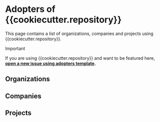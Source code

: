 <!--
SPDX-FileCopyrightText: © 2024 nosludge <https://github.com/nosludge>
SPDX-FileContributor: szymonmaszke <github@maszke.co>

SPDX-License-Identifier: Apache-2.0
-->

# Adopters of {{cookiecutter.repository}}

This page contains a list of organizations, companies and projects
using {{cookiecutter.repository}}.

> [!IMPORTANT]
> If you are using {{cookiecutter.repository}} and want to be featured here,
__[open a new issue using adopters template](https://github.com/{{cookiecutter.repository_owner}}/{{cookiecutter.repository}}/issues/new/choose).__

## Organizations

<!-- Add organizations using {{cookiecutter.repository}} here -->

## Companies

<!-- Add companies using {{cookiecutter.repository}} here -->

## Projects

<!-- Add projects using {{cookiecutter.repository}} here -->
